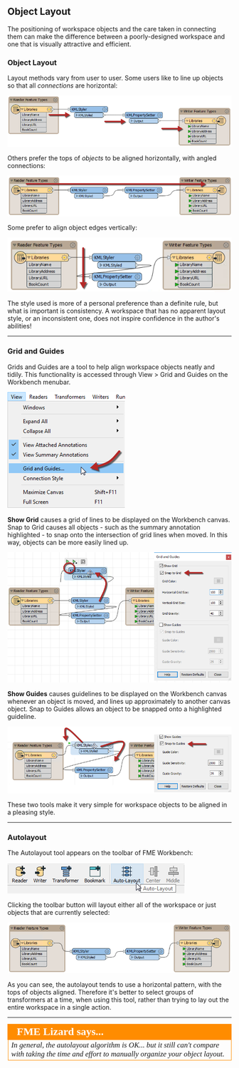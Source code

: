 ## Object Layout ##

The positioning of workspace objects and the care taken in connecting them can make the difference between a poorly-designed workspace and one that is visually attractive and efficient.

### Object Layout ###

Layout methods vary from user to user. Some users like to line up objects so that all *connections* are horizontal:

![](./Images/Img5.019.StraightConnectionTransformers.png)

Others prefer the tops of *objects* to be aligned horizontally, with angled connections:

![](./Images/Img5.020.AlignedTopTransformers.png)

Some prefer to align object edges vertically:

![](./Images/Img5.021.VerticallyAlignedTransformers.png)

The style used is more of a personal preference than a definite rule, but what is important is consistency. A workspace that has no apparent layout style, or an inconsistent one, does not inspire confidence in the author's abilities!

---

### Grid and Guides ###
Grids and Guides are a tool to help align workspace objects neatly and tidily. This functionality is accessed through View > Grid and Guides on the Workbench menubar.

![](./Images/Img5.022.GridAndGuideMenu.png)

**Show Grid** causes a grid of lines to be displayed on the Workbench canvas. Snap to Grid causes all objects - such as the summary annotation highlighted - to snap onto the intersection of grid lines when moved. In this way, objects can be more easily lined up.

![](./Images/Img5.023.GridOptions.png)

**Show Guides** causes guidelines to be displayed on the Workbench canvas whenever an object is moved, and lines up approximately to another canvas object. Snap to Guides allows an object to be snapped onto a highlighted guideline.

![](./Images/Img5.024.GuideOptions.png)

These two tools make it very simple for workspace objects to be aligned in a pleasing style.

---

### Autolayout ###

The Autolayout tool appears on the toolbar of FME Workbench:

![](./Images/Img5.025.AutolayoutMenubar.png)

Clicking the toolbar button will layout either all of the workspace or just objects that are currently selected:

![](./Images/Img5.026.AutolayoutAfter.png)

As you can see, the autolayout tends to use a horizontal pattern, with the tops of objects aligned. Therefore it's better to select groups of transformers at a time, when using this tool, rather than trying to lay out the entire workspace in a single action.

---

<!--Person X Says Section-->

<table style="border-spacing: 0px">
<tr>
<td style="vertical-align:middle;background-color:darkorange;border: 2px solid darkorange">
<i class="fa fa-quote-left fa-lg fa-pull-left fa-fw" style="color:white;padding-right: 12px;vertical-align:text-top"></i>
<span style="color:white;font-size:x-large;font-weight: bold;font-family:serif">FME Lizard says...</span>
</td>
</tr>

<tr>
<td style="border: 1px solid darkorange">
<span style="font-family:serif; font-style:italic; font-size:larger">
In general, the autolayout algorithm is OK... but it still can't compare with taking the time and effort to manually organize your object layout.
</span>
</td>
</tr>
</table>
